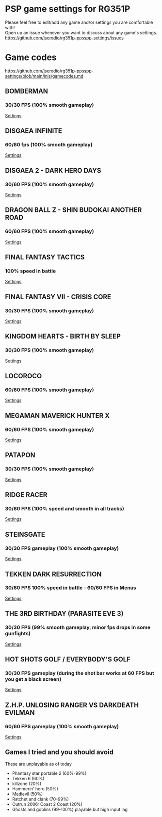 # PSP game settings for RG351P
Please feel free to edit/add any game and/or settings you are comfortable with!  
Open up an issue whenever you want to discuss about any game's settings.  
https://github.com/jserodio/rg351p-ppsspp-settings/issues

# Game codes
https://github.com/jserodio/rg351p-ppsspp-settings/blob/main/inis/gamecodes.md

## BOMBERMAN
### 30/30 FPS (100% smooth gameplay)
[Settings](BOMBERMAN.md)

## DISGAEA INFINITE
### 60/60 fps (100% smooth gameplay)
[Settings](DISGAEA%20INFINITE.md)

## DISGAEA 2 - DARK HERO DAYS
### 30/60 FPS (100% smooth gameplay)
[Settings](DISGAEA%202.md)

## DRAGON BALL Z - SHIN BUDOKAI ANOTHER ROAD
### 60/60 FPS (100% smooth gameplay)
[Settings](DRAGON%20BALL%20Z%20-%20SHIN%20BUDOKAI%20ANOTHER%20ROAD.md)

## FINAL FANTASY TACTICS
### 100% speed in battle
[Settings](FINAL%20FANTASY%20TACTICS.md)

## FINAL FANTASY VII - CRISIS CORE
### 30/30 FPS (100% smooth gameplay)
[Settings](FINAL%20FANTASY%20VII%20-%20CRISIS%20CORE.md)

## KINGDOM HEARTS - BIRTH BY SLEEP 
### 30/30 FPS (100% smooth gameplay)
[Settings](KINGDOM%20HEARTS%20-%20BIRTH%20BY%20SLEEP.md)

## LOCOROCO
### 60/60 FPS (100% smooth gameplay)
[Settings](LOCOROCO.md)

## MEGAMAN MAVERICK HUNTER X
### 60/60 FPS (100% smooth gameplay)
[Settings](MEGAMAN%20MAVERICK%20HUNTER%20X.md)

## PATAPON
### 30/30 FPS (100% smooth gameplay)
[Settings](PATAPON.md)

## RIDGE RACER
### 30/60 FPS (100% speed and smooth in all tracks)
[Settings](RIDGE%20RACER.md) 

## STEINSGATE
### 30/30 FPS gameplay (100% smooth gameplay)
[Settings](STEINSGATE.md)

## TEKKEN DARK RESURRECTION
### 30/60 FPS 100% speed in battle - 60/60 FPS in Menus
[Settings](TEKKEN%20DARK%20RESURRECTION.md)

## THE 3RD BIRTHDAY (PARASITE EVE 3)
### 30/30 FPS (99% smooth gameplay, minor fps drops in some gunfights)
[Settings](THE%203RD%20BIRTHDAY%20(PARASITE%20EVE%203).md)

## HOT SHOTS GOLF / EVERYBODY'S GOLF
### 30/30 FPS gameplay (during the shot bar works at 60 FPS but you get a black screen)
[Settings](HOT%20SHOTS%20GOLF.md)

## Z.H.P. UNLOSING RANGER VS DARKDEATH EVILMAN
### 60/60 FPS gameplay (100% smooth gameplay)
[Settings](Z.H.P.%20UNLOSING%20RANGER%20VS%20DARKDEATH%20EVILMAN.md)

## Games I tried and you should avoid
These are unplayable as of today
- Phantasy star portable 2 (60%-99%)
- Tekken 6 (60%)
- killzone (20%)
- Hammerin' hero (50%)
- Medievil (50%)
- Ratchet and clank (70-99%)
- Outrun 2006: Coast 2 Coast (20%)
- Ghosts and goblins (99-100%) playable but high input lag
